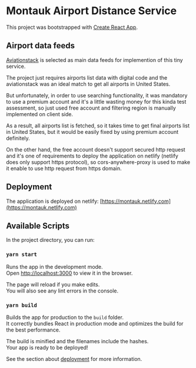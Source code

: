 # Montauk Airport Distance Service

This project was bootstrapped with [Create React App](https://github.com/facebook/create-react-app).

## Airport data feeds

[Aviationstack](https://aviationstack.com/) is selected as main data feeds for implemention of this tiny service.

The project just requires airports list data with digital code and the aviationstack was an ideal match to get all airports in United States.

But unfortunately, in order to use searching functionality, it was mandatory to use a premium account and it's a little wasting money for this kinda test assessment, so just used free account and filtering region is manually implemented on client side.

As a result, all airports list is fetched, so it takes time to get final airports list in United States, but it would be easily fixed by using premium account definitely.

On the other hand, the free account doesn't support secured http request and it's one of requirements to deploy the application on netlify (netlify does only support https protocol), so cors-anywhere-proxy is used to make it enable to use http request from https domain.

## Deployment

The application is deployed on netlify: [https://montauk.netlify.com](https://montauk.netlify.com)

## Available Scripts

In the project directory, you can run:

### `yarn start`

Runs the app in the development mode.\
Open [http://localhost:3000](http://localhost:3000) to view it in the browser.

The page will reload if you make edits.\
You will also see any lint errors in the console.

### `yarn build`

Builds the app for production to the `build` folder.\
It correctly bundles React in production mode and optimizes the build for the best performance.

The build is minified and the filenames include the hashes.\
Your app is ready to be deployed!

See the section about [deployment](https://facebook.github.io/create-react-app/docs/deployment) for more information.
